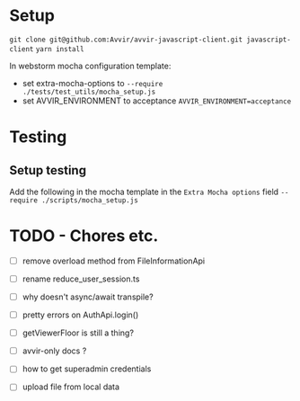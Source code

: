 # Setup

`git clone git@github.com:Avvir/avvir-javascript-client.git javascript-client`
`yarn install`

In webstorm mocha configuration template:
 - set extra-mocha-options to `--require ./tests/test_utils/mocha_setup.js`
 - set AVVIR_ENVIRONMENT to acceptance `AVVIR_ENVIRONMENT=acceptance`
 
 # Testing 

## Setup testing
Add the following in the mocha template in the `Extra Mocha options` field
`--require ./scripts/mocha_setup.js`

 # TODO - Chores etc.
 
 -[ ] remove overload method from FileInformationApi
 -[ ] rename reduce_user_session.ts
 -[ ] why doesn't async/await transpile?
 -[ ] pretty errors on AuthApi.login()
 -[ ] getViewerFloor is still a thing?
 -[ ] avvir-only docs ?
 -[ ] how to get superadmin credentials
 -[ ] upload file from local data

